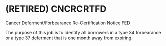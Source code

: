 # (RETIRED) CNCRCRTFD
Cancer Deferment/Forbearance Re-Certification Notice FED

The purpose of this job is to identify all borrowers in a type 34 forbearance or a type 37 deferment that is one month away from expiring.
